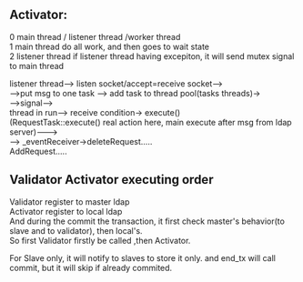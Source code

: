 
## Activator:
0 main thread / listener thread /worker thread  
1 main thread do all work, and then goes to wait state  
2 listener thread if listener thread having excepiton, it will send mutex signal to main thread  

listener thread--> listen socket/accept=receive socket-->  
-->put msg to one task --> add task to thread pool(tasks threads)->  
-->signal-->  
thread in run--> receive condition-> execute()  
(RequestTask::execute() real action here, main execute after msg from ldap server)--->  
--> _eventReceiver->deleteRequest.....  
                    AddRequest.....  
                    
                    
## Validator Activator executing order
Validator register to master ldap  
Activator register to local ldap  
And during the commit the transaction, it first check master's behavior(to slave and to validator), then local's.  
So first Validator firstly be called ,then Activator.  

For Slave only, it will notify to slaves to store it only.  and end_tx will call commit, but it will skip if already commited.  

